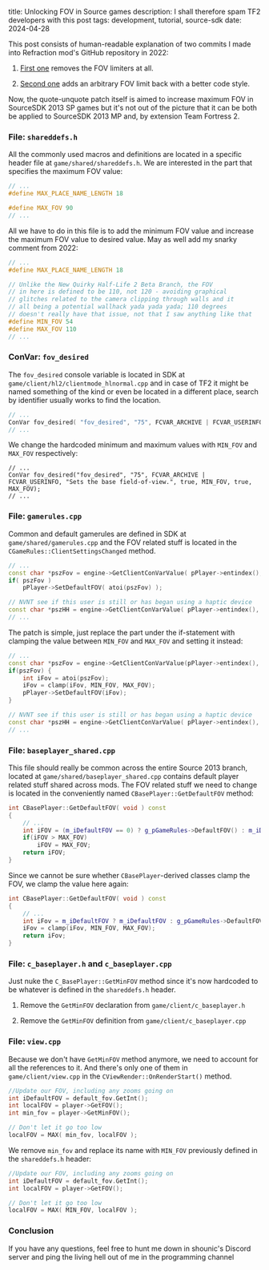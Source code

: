 title: Unlocking FOV in Source games
description: I shall therefore spam TF2 developers with this post
tags: development, tutorial, source-sdk
date: 2024-04-28

This post consists of human-readable explanation of two commits I made into Refraction mod's GitHub repository in 2022:  

1. [First one](https://github.com/untodesu/refraction/commit/e6a1c3b368d3917ce448d78ce31bc2f64c538260) removes the FOV limiters at all.  

2. [Second one](https://github.com/untodesu/refraction/commit/cc37277da0a9189ab487092b4248755c60e40ea7) adds an arbitrary FOV limit back with a better code style.  

Now, the quote-unquote patch itself is aimed to increase maximum FOV in SourceSDK 2013 SP games but it's not out of the picture that it can be both be applied to SourceSDK 2013 MP and, by extension Team Fortress 2.  

### File: `shareddefs.h`
All the commonly used macros and definitions are located in a specific header file at `game/shared/shareddefs.h`. We are interested in the part that specifies the maximum FOV value:  

```cpp
// ...
#define MAX_PLACE_NAME_LENGTH 18

#define MAX_FOV 90
// ...
```  

All we have to do in this file is to add the minimum FOV value and increase the maximum FOV value to desired value. May as well add my snarky comment from 2022:  

```cpp
// ...
#define MAX_PLACE_NAME_LENGTH 18

// Unlike the New Quirky Half-Life 2 Beta Branch, the FOV
// in here is defined to be 110, not 120 - avoiding graphical
// glitches related to the camera clipping through walls and it
// all being a potential wallhack yada yada yada; 110 degrees
// doesn't really have that issue, not that I saw anything like that
#define MIN_FOV 54
#define MAX_FOV 110
// ...
```


### ConVar: `fov_desired`
The `fov_desired` console variable is located in SDK at `game/client/hl2/clientmode_hlnormal.cpp` and in case of TF2 it might be named something of the kind or even be located in a different place, search by identifier usually works to find the location.  

```cpp
// ...
ConVar fov_desired( "fov_desired", "75", FCVAR_ARCHIVE | FCVAR_USERINFO, "Sets the base field-of-view.", true, 75.0, true, 90.0 );
// ...
```

We change the hardcoded minimum and maximum values with `MIN_FOV` and `MAX_FOV` respectively:  

```
// ...
ConVar fov_desired("fov_desired", "75", FCVAR_ARCHIVE | FCVAR_USERINFO, "Sets the base field-of-view.", true, MIN_FOV, true, MAX_FOV);
// ...
```

### File: `gamerules.cpp`
Common and default gamerules are defined in SDK at `game/shared/gamerules.cpp` and the FOV related stuff is located in the `CGameRules::ClientSettingsChanged` method.  

```cpp
// ...
const char *pszFov = engine->GetClientConVarValue( pPlayer->entindex(), "fov_desired" );
if( pszFov )
    pPlayer->SetDefaultFOV( atoi(pszFov) );

// NVNT see if this user is still or has began using a haptic device
const char *pszHH = engine->GetClientConVarValue( pPlayer->entindex(), "hap_HasDevice" );
// ...
```

The patch is simple, just replace the part under the if-statement with clamping the value between `MIN_FOV` and `MAX_FOV` and setting it instead:  

```cpp
// ...
const char *pszFov = engine->GetClientConVarValue(pPlayer->entindex(), "fov_desired");
if(pszFov) {
    int iFov = atoi(pszFov);
    iFov = clamp(iFov, MIN_FOV, MAX_FOV);
    pPlayer->SetDefaultFOV(iFov);
}

// NVNT see if this user is still or has began using a haptic device
const char *pszHH = engine->GetClientConVarValue( pPlayer->entindex(), "hap_HasDevice" );
// ...
```


### File: `baseplayer_shared.cpp`
This file should really be common across the entire Source 2013 branch, located at `game/shared/baseplayer_shared.cpp` contains default player related stuff shared across mods. The FOV related stuff we need to change is located in the conveniently named `CBasePlayer::GetDefaultFOV` method:  

```cpp
int CBasePlayer::GetDefaultFOV( void ) const
{
    // ...
    int iFOV = (m_iDefaultFOV == 0) ? g_pGameRules->DefaultFOV() : m_iDefaultFOV;
    if(iFOV > MAX_FOV)
        iFOV = MAX_FOV;
    return iFOV;
}
```

Since we cannot be sure whether `CBasePlayer`-derived classes clamp the FOV, we clamp the value here again:  

```cpp
int CBasePlayer::GetDefaultFOV( void ) const
{
    // ...
    int iFov = m_iDefaultFOV ? m_iDefaultFOV : g_pGameRules->DefaultFOV();
    iFov = clamp(iFov, MIN_FOV, MAX_FOV);
    return iFov;
}
```

### File: `c_baseplayer.h` and `c_baseplayer.cpp`
Just nuke the `C_BasePlayer::GetMinFOV` method since it's now hardcoded to be whatever is defined in the `shareddefs.h` header.

1. Remove the `GetMinFOV` declaration from `game/client/c_baseplayer.h`  

2. Remove the `GetMinFOV` definition from `game/client/c_baseplayer.cpp`  


### File: `view.cpp`
Because we don't have `GetMinFOV` method anymore, we need to account for all the references to it. And there's only one of them in `game/client/view.cpp` in the `CViewRender::OnRenderStart()` method.  

```cpp
//Update our FOV, including any zooms going on
int iDefaultFOV = default_fov.GetInt();
int localFOV = player->GetFOV();
int min_fov = player->GetMinFOV();

// Don't let it go too low
localFOV = MAX( min_fov, localFOV );
```

We remove `min_fov` and replace its name with `MIN_FOV` previously defined in the `shareddefs.h` header:  

```cpp
//Update our FOV, including any zooms going on
int iDefaultFOV = default_fov.GetInt();
int localFOV = player->GetFOV();

// Don't let it go too low
localFOV = MAX( MIN_FOV, localFOV );
```

### Conclusion
If you have any questions, feel free to hunt me down in shounic's Discord server and ping the living hell out of me in the programming channel  

